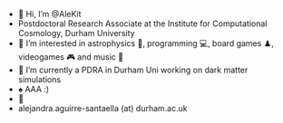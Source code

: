 - 👋 Hi, I’m @AleKit
- Postdoctoral Research Associate at the Institute for Computational Cosmology, Durham University
- 👀 I’m interested in astrophysics 🌌, programming 💻, board games ♟️, videogames 🎮 and music 🎵
- 🌱 I’m currently a PDRA in Durham Uni working on dark matter simulations
- ♠️ AAA :)
- 🍰
- alejandra.aguirre-santaella (at) durham.ac.uk
<!---
AleKit/AleKit is a ✨ special ✨ repository because its `README.md` (this file) appears on your GitHub profile.
You can click the Preview link to take a look at your changes.
- 📫 How to reach me ...
--->
